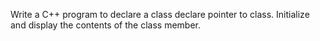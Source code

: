 Write a C++ program to declare a class declare pointer to class. Initialize and display the  contents of the class member.
